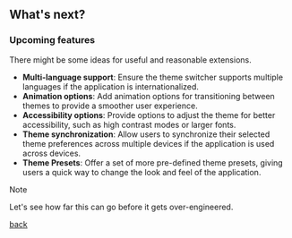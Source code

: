 ## What's next?

### Upcoming features
There might be some ideas for useful and reasonable extensions.
- **Multi-language support**: Ensure the theme switcher supports multiple languages if the application is 
internationalized.
- **Animation options**: Add animation options for transitioning between themes to provide a smoother user experience.
- **Accessibility options**: Provide options to adjust the theme for better accessibility, such as high contrast modes 
or larger fonts.
- **Theme synchronization**: Allow users to synchronize their selected theme preferences across multiple devices if the 
application is used across devices.
- **Theme Presets**: Offer a set of more pre-defined theme presets, giving users a quick way to change the look and feel of 
the application.

> [!NOTE]  
> Let's see how far this can go before it gets over-engineered.

[back](../README.md)